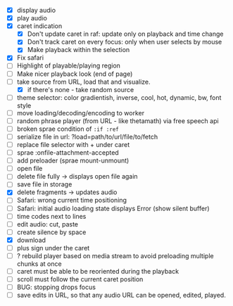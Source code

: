 * [x] display audio
* [x] play audio
* [x] caret indication
  * [x] Don't update caret in raf: update only on playback and time change
  * [x] Don't track caret on every focus: only when user selects by mouse
  * [x] Make playback within the selection
* [x] Fix safari
* [ ] Highlight of playable/playing region
* [ ] Make nicer playback look (end of page)
* [ ] take source from URL, load that and visualize.
  * [x] if there's none - take random source
* [ ] theme selector: color gradientish, inverse, cool, hot, dynamic, bw, font style
* [ ] move loading/decoding/encoding to worker
* [ ] random phrase player (from URL - like thetamath) via free speech api
* [ ] broken sprae condition of `:if :ref`
* [ ] serialize file in url: ?load=path/to/url/file/to/fetch
* [ ] replace file selector with + under caret
* [ ] sprae :onfile-attachment-accepted
* [ ] add preloader (sprae mount-unmount)
* [ ] open file
* [ ] delete file fully -> displays open file again
* [ ] save file in storage
* [x] delete fragments -> updates audio
* [ ] Safari: wrong current time positioning
* [ ] Safari: initial audio loading state displays Error (show silent buffer)
* [ ] time codes next to lines
* [ ] edit audio: cut, paste
* [ ] create silence by space
* [x] download
* [ ] plus sign under the caret
* [ ] ? rebuild player based on media stream to avoid preloading multiple chunks at once
* [ ] caret must be able to be reoriented during the playback
* [ ] scroll must follow the current caret position
* [ ] BUG: stopping drops focus
* [ ] save edits in URL, so that any audio URL can be opened, edited, played.
